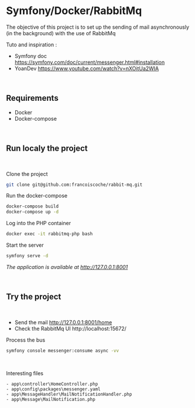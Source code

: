 # Symfony/Docker/RabbitMq

The objective of this project is to set up the sending of mail asynchronously (in the background) with the use of RabbitMq
&nbsp;

Tuto and inspiration : 
- Symfony doc https://symfony.com/doc/current/messenger.html#installation
- YoanDev https://www.youtube.com/watch?v=nXOitUa2WIA

&nbsp;

## Requirements


- Docker
- Docker-compose

&nbsp;

## Run localy the project

&nbsp;

Clone the project

```bash
git clone git@github.com:francoiscoche/rabbit-mq.git
```
Run the docker-compose

```bash
docker-compose build
docker-compose up -d
```

Log into the PHP container

```bash
docker exec -it rabbitmq-php bash
```

Start the server

```bash
symfony serve -d
```
*The application is available at http://127.0.0.1:8001*

&nbsp;

## Try the project

&nbsp;

- Send the mail http://127.0.0.1:8001/home
- Check the RabbitMq UI http://localhost:15672/

Process the bus
```bash
symfony console messenger:consume async -vv
```

&nbsp;

Interesting files

    - app\controller\HomeController.php
    - app\config\packages\messenger.yaml
    - app\MessageHandler\MailNotificationHandler.php
    - app\Message\MailNotification.php




